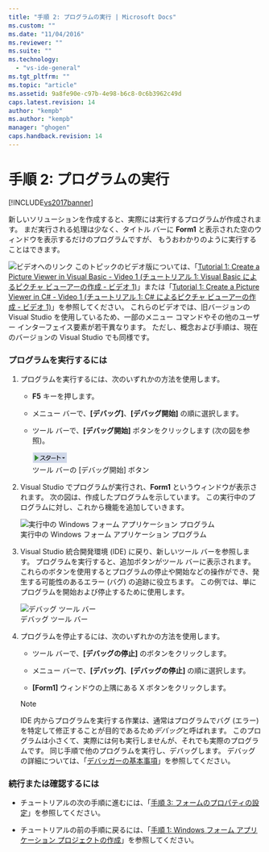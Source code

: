 ```yaml
---
title: "手順 2: プログラムの実行 | Microsoft Docs"
ms.custom: ""
ms.date: "11/04/2016"
ms.reviewer: ""
ms.suite: ""
ms.technology: 
  - "vs-ide-general"
ms.tgt_pltfrm: ""
ms.topic: "article"
ms.assetid: 9a8fe90e-c97b-4e98-b6c8-0c6b3962c49d
caps.latest.revision: 14
author: "kempb"
ms.author: "kempb"
manager: "ghogen"
caps.handback.revision: 14
---
```

# 手順 2: プログラムの実行
[!INCLUDE[vs2017banner](../code-quality/includes/vs2017banner.md)]

新しいソリューションを作成すると、実際には実行するプログラムが作成されます。  まだ実行される処理は少なく、タイトル バーに **Form1** と表示された空のウィンドウを表示するだけのプログラムですが、  もうおわかりのように実行することはできます。  
  
 ![ビデオへのリンク](~/data-tools/media/playvideo.gif "PlayVideo") このトピックのビデオ版については、「[Tutorial 1: Create a Picture Viewer in Visual Basic \- Video 1 \(チュートリアル 1: Visual Basic によるピクチャ ビューアーの作成 \- ビデオ 1\)](http://go.microsoft.com/fwlink/?LinkId=205209)」または「[Tutorial 1: Create a Picture Viewer in C\# \- Video 1 \(チュートリアル 1: C\# によるピクチャ ビューアーの作成 \- ビデオ 1\)](http://go.microsoft.com/fwlink/?LinkId=205199)」を参照してください。  これらのビデオでは、旧バージョンの Visual Studio を使用しているため、一部のメニュー コマンドやその他のユーザー インターフェイス要素が若干異なります。  ただし、概念および手順は、現在のバージョンの Visual Studio でも同様です。  
  
### プログラムを実行するには  
  
1.  プログラムを実行するには、次のいずれかの方法を使用します。  
  
    -   **F5** キーを押します。  
  
    -   メニュー バーで、**\[デバッグ\]**、**\[デバッグ開始\]** の順に選択します。  
  
    -   ツール バーで、**\[デバッグ開始\]** ボタンをクリックします \(次の図を参照\)。  
  
         ![&#91;デバッグの開始&#93; ツール バー ボタン](../ide/media/express_icondebug.png "Express\_IconDebug")  
ツール バーの \[デバッグ開始\] ボタン  
  
2.  Visual Studio でプログラムが実行され、**Form1** というウィンドウが表示されます。  次の図は、作成したプログラムを示しています。  この実行中のプログラムに対し、これから機能を追加していきます。  
  
     ![実行中の Windows フォーム アプリケーション プログラム](~/ide/media/express_firstrun.png "Express\_FirstRun")  
実行中の Windows フォーム アプリケーション プログラム  
  
3.  Visual Studio 統合開発環境 \(IDE\) に戻り、新しいツール バーを参照します。  プログラムを実行すると、追加ボタンがツール バーに表示されます。  これらのボタンを使用するとプログラムの停止や開始などの操作ができ、発生する可能性のあるエラー \(バグ\) の追跡に役立ちます。  この例では、単にプログラムを開始および停止するために使用します。  
  
     ![デバッグ ツール バー](~/ide/media/express_debugtoolbar.png "Express\_DebugToolbar")  
デバッグ ツール バー  
  
4.  プログラムを停止するには、次のいずれかの方法を使用します。  
  
    -   ツール バーで、**\[デバッグの停止\]** のボタンをクリックします。  
  
    -   メニュー バーで、**\[デバッグ\]**、**\[デバッグの停止\]** の順に選択します。  
  
    -   **\[Form1\]** ウィンドウの上隅にある X ボタンをクリックします。  
  
    > [!NOTE]
    >  IDE 内からプログラムを実行する作業は、通常はプログラムでバグ \(エラー\) を特定して修正することが目的であるため*デバッグ*と呼ばれます。  このプログラムは小さくて、実際には何も実行しませんが、それでも実際のプログラムです。  同じ手順で他のプログラムを実行し、デバッグします。  デバッグの詳細については、「[デバッガーの基本事項](../debugger/debugger-basics.md)」を参照してください。  
  
### 続行または確認するには  
  
-   チュートリアルの次の手順に進むには、「[手順 3: フォームのプロパティの設定](../ide/step-3-set-your-form-properties.md)」を参照してください。  
  
-   チュートリアルの前の手順に戻るには、「[手順 1: Windows フォーム アプリケーション プロジェクトの作成](../ide/step-1-create-a-windows-forms-application-project.md)」を参照してください。
